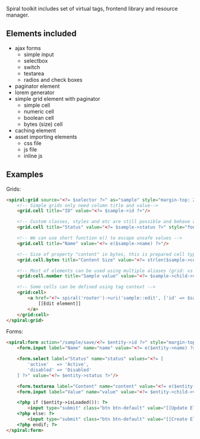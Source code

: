 Spiral toolkit includes set of virtual tags, frontend library and resource manager.

Elements included
-----------------
* ajax forms
    * simple input
    * selectbox
    * switch
    * textarea
    * radios and check boxes
* paginator element
* lorem generator
* simple grid element with paginator
    * simple cell
    * numeric cell
    * boolean cell
    * bytes (size) cell
* caching element
* asset importing elements
    * css file
    * js file
    * inline js
    
Examples
--------

Grids:

```html
<spiral:grid source="<?= $selector ?>" as="sample" style="margin-top: 20px;">
    <!-- Simple grids only need column title and value-->
    <grid.cell title="ID" value="<?= $sample->id ?>"/>

    <!-- Custom classes, styles and etc are still possible and behave as in regular tags -->
    <grid.cell title="Status" value="<?= $sample->status ?>" style="font-weight: bold;"/>

    <!-- We can use short function e() to escape unsafe values -->
    <grid.cell title="Name" value="<?= e($sample->name) ?>"/>

    <!-- Size of property "content" in bytes, this is prepared cell type (see bool, bytes and number) -->
    <grid.cell.bytes title="Content Size" value="<?= strlen($sample->content) ?>"/>

    <!-- Most of elements can be used using multiple aliases (grid: vs grid.) -->
    <grid:cell.number title="Sample value" value="<?= $sample->child->value ?>"/>

    <!-- Some cells can be defined using tag context -->
    <grid:cell>
        <a href="<?= spiral('router')->uri('sample::edit', ['id' => $sample->id]) ?>">
            [[Edit element]]
        </a>
    </grid:cell>
</spiral:grid>
```

Forms:

```html
<spiral:form action="/sample/save/<?= $entity->id ?>" style="margin-top: 20px;">
    <form.input label="Name" name="name" value="<?= e($entity->name) ?>"/>

    <form.select label="Status" name="status" values="<?= [
        'active'   => 'Active',
        'disabled' => 'Disabled'
    ] ?>" value="<?= $entity->status ?>"/>

    <form.textarea label="Content" name="content" value="<?= e($entity->content) ?>"/>
    <form.input label="Value" name="value" value="<?= $entity->child->value ?>"/>

    <?php if ($entity->isLoaded()): ?>
        <input type="submit" class="btn btn-default" value="[[Update Element]]"/>
    <?php else: ?>
        <input type="submit" class="btn btn-default" value="[[Create Element]]"/>
    <?php endif; ?>
</spiral:form>
```